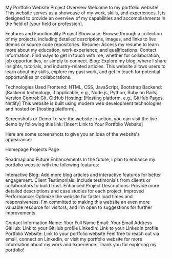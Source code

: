 My Portfolio Website
Project Overview
Welcome to my portfolio website! This website serves as a showcase of my work, skills, and experiences. It is designed to provide an overview of my capabilities and accomplishments in the field of [your field or profession].

Features and Functionality
Project Showcase: Browse through a collection of my projects, including detailed descriptions, images, and links to live demos or source code repositories.
Resume: Access my resume to learn more about my education, work experience, and qualifications.
Contact Information: Find ways to get in touch with me, whether for collaboration, job opportunities, or simply to connect.
Blog: Explore my blog, where I share insights, tutorials, and industry-related articles.
This website allows users to learn about my skills, explore my past work, and get in touch for potential opportunities or collaborations.

Technologies Used
Frontend: HTML, CSS, JavaScript, Bootstrap
Backend: [Backend technology, if applicable, e.g., Node.js, Python, Ruby on Rails]
Version Control: Git, GitHub
Hosting: [Hosting platform, e.g., GitHub Pages, Netlify]
This website is built using modern web development technologies and hosted on [hosting platform].

Screenshots or Demo
To see the website in action, you can visit the live demo by following this link: [Insert Link to Your Portfolio Website]

Here are some screenshots to give you an idea of the website's appearance:

Homepage
Projects Page

Roadmap and Future Enhancements
In the future, I plan to enhance my portfolio website with the following features:

Interactive Blog: Add more blog articles and interactive features for better engagement.
Client Testimonials: Include testimonials from clients or collaborators to build trust.
Enhanced Project Descriptions: Provide more detailed descriptions and case studies for each project.
Improved Performance: Optimize the website for faster load times and responsiveness.
I'm committed to making this website an even more valuable resource for visitors, and I'm open to suggestions for further improvements.

Contact Information
Name: Your Full Name
Email: Your Email Address
GitHub: Link to your GitHub profile
LinkedIn: Link to your LinkedIn profile
Portfolio Website: Link to your portfolio website
Feel free to reach out via email, connect on LinkedIn, or visit my portfolio website for more information about my work and experience. Thank you for exploring my portfolio!